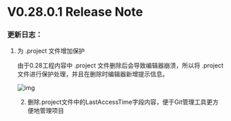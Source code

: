 # V0.28.0.1 Release Note

### 更新日志：

1. 为 .project 文件增加保护

   由于0.28工程内容中 .project 文件删除后会导致编辑器崩溃，所以将 .project 文件进行保护处理，并且在删除时编辑器新增提示信息。

   ![img](https://arkimg.ark.online/1706096407339-1.webp)

   2. 删除.project文件中的LastAccessTime字段内容，便于Git管理工具更方便地管理项目